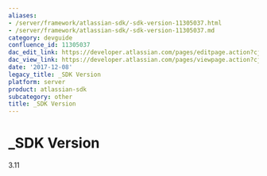 ```yaml
---
aliases:
- /server/framework/atlassian-sdk/-sdk-version-11305037.html
- /server/framework/atlassian-sdk/-sdk-version-11305037.md
category: devguide
confluence_id: 11305037
dac_edit_link: https://developer.atlassian.com/pages/editpage.action?cjm=wozere&pageId=11305037
dac_view_link: https://developer.atlassian.com/pages/viewpage.action?cjm=wozere&pageId=11305037
date: '2017-12-08'
legacy_title: _SDK Version
platform: server
product: atlassian-sdk
subcategory: other
title: _SDK Version
---
```

# \_SDK Version

3.11






































































































































































